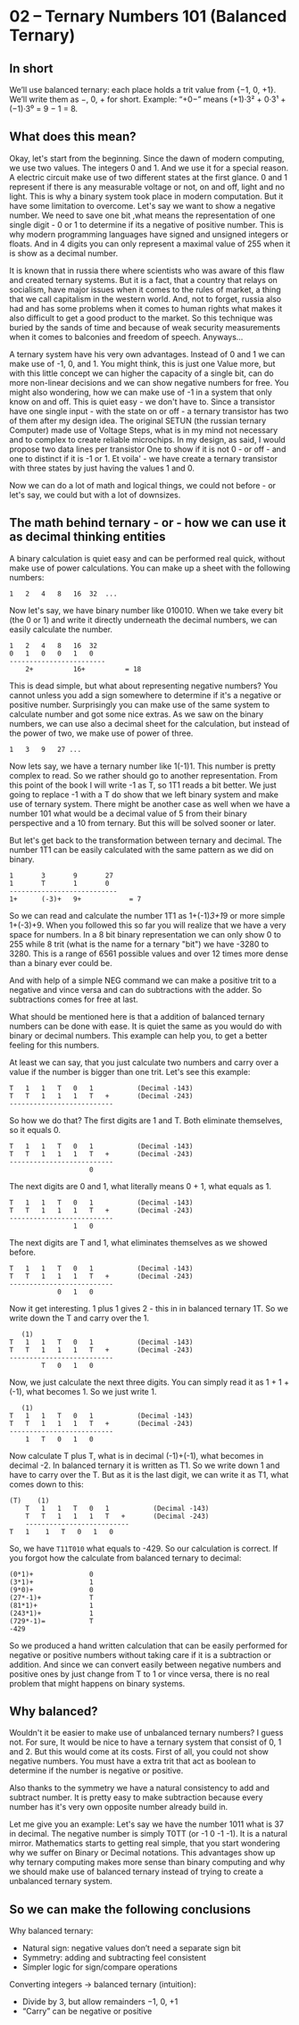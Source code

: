 # 02 – Ternary Numbers 101 (Balanced Ternary)

## In short
We’ll use balanced ternary: each place holds a trit value from {−1, 0, +1}. We’ll write them as −, 0, + for short. Example: “+0−” means (+1)·3² + 0·3¹ + (−1)·3⁰ = 9 − 1 = 8.

## What does this mean?

Okay, let's start from the beginning.
Since the dawn of modern computing, we use two values. The integers 0 and 1. And we use it for a special reason.
A electric circuit make use of two different states at the first glance. 0 and 1 represent if there is any measurable voltage or not, on and off, light and no light.
This is why a binary system took place in modern computation.
But it have some limitation to overcome. Let's say we want to show a negative number. We need to save one bit ,what means the representation of one single digit - 0 or 1 to determine if its a negative of positive number.
This is why modern programming languages have signed and unsigned integers or floats.
And in 4 digits you can only represent a maximal value of 255 when it is show as a decimal number.

It is known that in russia there where scientists who was aware of this flaw and created ternary systems. But it is a fact, that a country that relays on socialism,
have major issues when it comes to the rules of market, a thing that we call capitalism in the western world. And, not to forget, russia also had and has some problems when it comes to human rights what makes it also difficult to get a good product to the market. So this technique was buried by the sands of time and because of weak security measurements when it comes to balconies and freedom of speech. Anyways...

A ternary system have his very own advantages. Instead of 0 and 1 we can make use of -1, 0, and 1. You might think, this is just one Value more, but with this little concept we can higher the capacity of a single bit, can do more non-linear decisions and we can show negative numbers for free.
You might also wondering, how we can make use of -1 in a system that only know on and off. This is quiet easy - we don't have to. Since a transistor have one single input - with the state on or off - a ternary transistor has two of them after my design idea. The original SETUN (the russian ternary Computer) made use of Voltage Steps, what is in my mind not necessary and to complex to create reliable microchips. In my design, as said, I would propose two data lines per transistor One to show if it is not 0 - or off - and one to distinct if it is -1 or 1. Et voila' - we have create a ternary transistor with three states by just having the values 1 and 0.

Now we can do a lot of math and logical things, we could not before - or let's say, we could but with a lot of downsizes.

## The math behind ternary - or - how we can use it as decimal thinking entities

A binary calculation is quiet easy and can be performed real quick, without make use of power calculations.
You can make up a sheet with the following numbers:

`1   2   4   8   16  32  ...`

Now let's say, we have binary number like 010010. When we take every bit (the 0 or 1) and write it directly underneath the decimal numbers, we can easily calculate the number.

```
1   2   4   8   16  32
0   1   0   0   1   0
------------------------ 
    2+          16+          = 18
```

This is dead simple, but what about representing negative numbers? You cannot unless you add a sign somewhere to determine if it's a negative or positive number.
Surprisingly you can make use of the same system to calculate number and got some nice extras.
As we saw on the binary numbers, we can use also a decimal sheet for the calculation, but instead of the power of two, we make use of power of three.

`1   3   9   27 ...` 
 
Now lets say, we have a ternary number like 1(-1)1. This number is pretty complex to read. So we rather should go to another representation. 
From this point of the book I will write -1 as T, so 1T1 reads a bit better. We just going to replace -1 with a T do show that we left binary system and make use of ternary system. 
There might be another case as well when we have a number 101 what would be a decimal value of 5 from their binary perspective and a 10 from ternary. But this will be solved sooner or later.

But let's get back to the transformation between ternary and decimal. The number 1T1 can be easily calculated with the same pattern as we did on binary.
```
1       3       9       27
1       T       1       0
---------------------------
1+      (-3)+   9+            = 7
```
  
So we can read and calculate the number 1T1 as 1+(-1)*3+1*9 or more simple 1+(-3)+9. When you followed this so far you will realize that we have a very space for numbers.
In a 8 bit binary representation we can only show 0 to 255 while 8 trit (what is the name for a ternary "bit") we have -3280 to 3280. This is a range of 6561 possible values and over 12 times more dense than a binary ever could be.
 
And with help of a simple NEG command we can make a positive trit to a negative and vince versa and can do subtractions with the adder. So subtractions comes for free at last.

What should be mentioned here is that a addition of balanced ternary numbers can be done with ease. It is quiet the same as you would do with binary or decimal numbers.
This example can help you, to get a better feeling for this numbers.

At least we can say, that you just calculate two numbers and carry over a value if the number is bigger than one trit.
Let's see this example:
```
T   1   1   T   0   1           (Decimal -143)
T   T   1   1   1   T   +       (Decimal -243)
--------------------------

```

So how we do that?
The first digits are 1 and T. Both eliminate themselves, so it equals 0.
```
T   1   1   T   0   1           (Decimal -143)
T   T   1   1   1   T   +       (Decimal -243)
--------------------------
                    0
```

The next digits are 0 and 1, what literally means 0 + 1, what equals as 1.
```
T   1   1   T   0   1           (Decimal -143)
T   T   1   1   1   T   +       (Decimal -243)
--------------------------
                1   0
```

The next digits are T and 1, what eliminates themselves as we showed before.
```
T   1   1   T   0   1           (Decimal -143)
T   T   1   1   1   T   +       (Decimal -243)
--------------------------
            0   1   0
```

Now it get interesting. 1 plus 1 gives 2 - this in in balanced ternary 1T. So we write down the T and carry over the 1.
```
   (1)
T   1   1   T   0   1           (Decimal -143)
T   T   1   1   1   T   +       (Decimal -243)
--------------------------
        T   0   1   0
```

Now, we just calculate the next three digits. You can simply read it as 1 + 1 + (-1), what becomes 1. So we just write 1.

```
   (1)
T   1   1   T   0   1           (Decimal -143)
T   T   1   1   1   T   +       (Decimal -243)
--------------------------
    1   T   0   1   0
```

Now calculate T plus T, what is in decimal (-1)+(-1), what becomes in decimal -2. In balanced ternary it is written as T1.
So we write down 1 and have to carry over the T. But as it is the last digit, we can write it as T1, what comes down to this:

```
(T)    (1)
    T   1   1   T   0   1           (Decimal -143)
    T   T   1   1   1   T   +       (Decimal -243)
    --------------------------
T   1    1   T   0   1   0
```

So, we have `T11T010` what equals to -429. So our calculation is correct.
If you forgot how the calculate from balanced ternary to decimal:

```
(0*1)+              0
(3*1)+              1
(9*0)+              0
(27*-1)+            T
(81*1)+             1
(243*1)+            1    
(729*-1)=           T    
-429
```

So we produced a hand written calculation that can be easily performed for negative or positive numbers without taking care if it is a subtraction or addition. And since we can convert easily between negative numbers and positive ones by just change from T to 1 or vince versa, there is no real problem that might happens on binary systems.

## Why balanced?
Wouldn't it be easier to make use of unbalanced ternary numbers? I guess not.
For sure, It would be nice to have a ternary system that consist of 0, 1 and 2. But this would come at its costs.
First of all, you could not show negative numbers. You must have a extra trit that act as boolean to determine if the number is negative or positive.

Also thanks to the symmetry we have a natural consistency to add and subtract number. It is pretty easy to make subtraction because every number has it's very own opposite number already build in.

Let me give you an example:
Let's say we have the number 1011 what is 37 in decimal. The negative number is simply T0TT (or -1 0 -1 -1). It is a natural mirror. Mathematics starts to getting real simple, that you start wondering why we suffer on Binary or Decimal notations. This advantages show up why ternary computing makes more sense than binary computing and why we should make use of balanced ternary instead of trying to create a unbalanced ternary system.  

## So we can make the following conclusions

Why balanced ternary:
- Natural sign: negative values don’t need a separate sign bit
- Symmetry: adding and subtracting feel consistent
- Simpler logic for sign/compare operations

Converting integers → balanced ternary (intuition):
- Divide by 3, but allow remainders −1, 0, +1
- “Carry” can be negative or positive

